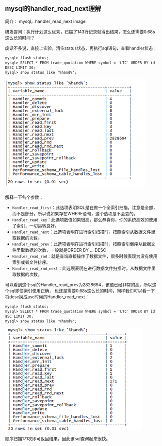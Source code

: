 ## mysql的handler_read_next理解



简介： mysql，handler_read_next
image

研发提问：执行计划这么优秀，扫描了143行记录就得出结果，怎么还需要0.68s这么长的时间？

废话不多说，直接上实验。清空status状态，再执行sql语句，查看handler状态：

    mysql> flush status;
    mysql> SELECT * FROM trade_quotation WHERE symbol = 'LTC' ORDER BY id DESC LIMIT 30;
    mysql> show status like '%hand%';
   
![](.source_images/653918e0.png)

解释一下各个参数：

 - `Handler_read_first`：此选项表明SQL是在做一个全索引扫描，注意是全部，而不是部分，所以说如果存在WHERE语句，这个选项是不会变的。
 - `Handler_read_key`：此选项数值如果很高，那么恭喜你，你的系统高效的使用了索引，一切运转良好。
 - `Handler_read_next`：此选项表明在进行索引扫描时，按照索引从数据文件里取数据的次数。
 - `Handler_read_prev`：此选项表明在进行索引扫描时，按照索引倒序从数据文件里取数据的次数，一般就是ORDER BY … DESC
 - `Handler_read_rnd`：就是查询直接操作了数据文件，很多时候表现为没有使用索引或者文件排序。
 - `Handler_read_rnd_next`：此选项表明在进行数据文件扫描时，从数据文件里取数据的次数。

可以看到这个sql的Handler_read_prev为2828694，该值已经非常的高。所以这个sql即便索引使用正确，
也还是需要0.68s这么长的时间，同样我们可以看一下将desc换成asc时候的Handler_read_next：

    mysql> flush status;
    mysql> SELECT * FROM trade_quotation WHERE symbol = 'LTC' ORDER BY id aSC LIMIT 30; 
    mysql> show status like '%hand%';
    
![](.source_images/254710d5.png)

顺序扫描171次即可返回结果，因此该sql查询起来很快。